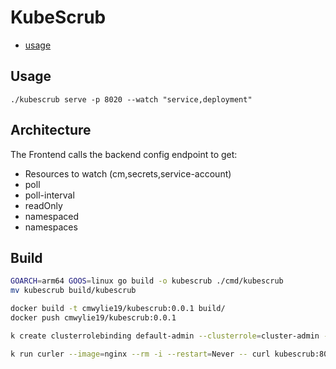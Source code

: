 # KubeScrub

- [usage](#usage)

## Usage 

```
./kubescrub serve -p 8020 --watch "service,deployment"
```

## Architecture

The Frontend calls the backend config endpoint to get:
- Resources to watch (cm,secrets,service-account)
- poll
- poll-interval
- readOnly
- namespaced
- namespaces 

## Build

```bash
GOARCH=arm64 GOOS=linux go build -o kubescrub ./cmd/kubescrub
mv kubescrub build/kubescrub

docker build -t cmwylie19/kubescrub:0.0.1 build/
docker push cmwylie19/kubescrub:0.0.1
```

```bash
k create clusterrolebinding default-admin --clusterrole=cluster-admin --serviceaccount=default:default 

k run curler --image=nginx --rm -i --restart=Never -- curl kubescrub:8080/scrub/cm   
```